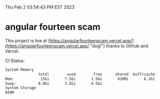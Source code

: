Thu Feb  2 03:54:43 PM EST 2023

# angular fourteen scam


This project is live at [https://angularfourteenscam.vercel.app/](https://angularfourteenscam.vercel.app/ "dog!") thanks to Github and Vercel.

CI Status: 

```bash
System Memory
               total        used        free      shared  buff/cache   available
Mem:            15Gi       7.5Gi       1.5Gi       936Mi       6.3Gi       6.6Gi
Swap:          8.0Gi       3.5Gi       4.5Gi
System Storage
650M	.
```
```bash
